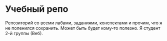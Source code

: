 # Учебный репо
Репозиторий со всеми лабами, заданиями, конспектами и прочим, что я не поленился сохранить. Может быть будет кому-то полезно.
Я студент 2-й группы (Веб).

